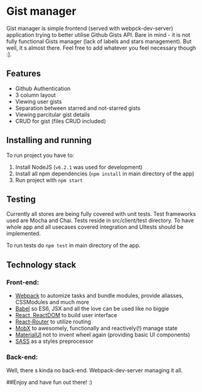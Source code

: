 # Gist manager

Gist manager is simple frontend (served with webpck-dev-server) application trying to better utilise Github Gists API. Bare in mind - it is not fully functional Gists manager (lack of labels and stars management). But well, it s almost there.
Feel free to add whatever you feel necessary though :].

## Features

* Github Authentication
* 3 column layout
* Viewing user gists
* Separation between starred and not-starred gists
* Viewing parcitular gist details
* CRUD for gist (files CRUD included)

## Installing and running

To run project you have to:

1. Install NodeJS (`v6.2.1` was used for development)
2. Install all npm dependencies (`npm install` in main directory of the app)
3. Run project with `npm start`
 
## Testing

Currently all stores are being fully covered with unit tests.
Test frameworks used are Mocha and Chai. 
Tests reside in src/client/test directory.
To have whole app and all usecases covered integration and UItests should be implemented.

To run tests do `npm test` in main directory of the app.

## Technology stack

### Front-end:

* [Webpack](https://webpack.github.io/) to automize tasks and bundle modules, provide aliasses, CSSModules and much more
* [Babel](https://babeljs.io/) so ES6, JSX and all the love can be used like no biggie
* [React, ReactDOM](https://facebook.github.io/react/) to build user interface
* [React-Router](https://github.com/ReactTraining/react-router) to utilize routing
* [MobX](http://www.material-ui.com/#/) to awesomely, functionally and reactively(!) manage state
* [MaterialUI](http://www.material-ui.com/#/) not to invent wheel again (providing basic UI components)
* [SASS](http://sass-lang.com/) as a styles preprocessor

### Back-end:

Well, there s kinda no back-end. Webpack-dev-server managing it all.

##Enjoy and have fun out there! :)
